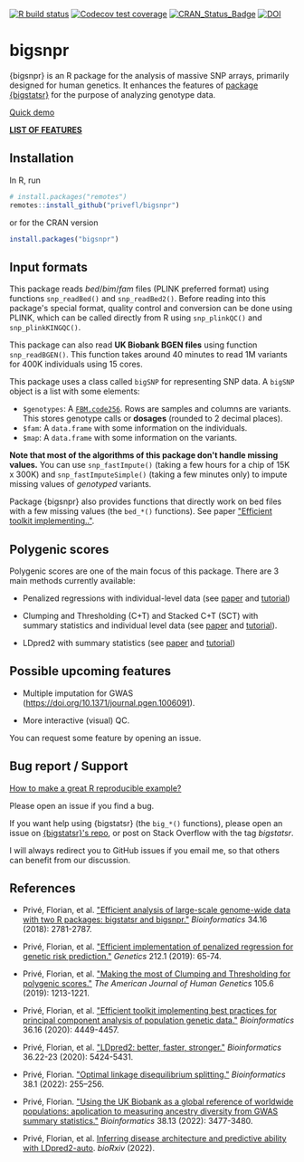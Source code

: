<!-- badges: start -->
[![R build status](https://github.com/privefl/bigsnpr/workflows/R-CMD-check/badge.svg)](https://github.com/privefl/bigsnpr/actions)
[![Codecov test coverage](https://codecov.io/gh/privefl/bigsnpr/branch/master/graph/badge.svg)](https://app.codecov.io/gh/privefl/bigsnpr?branch=master)
[![CRAN_Status_Badge](http://www.r-pkg.org/badges/version/bigsnpr)](https://CRAN.R-project.org/package=bigsnpr)
[![DOI](https://zenodo.org/badge/doi/10.1093/bioinformatics/bty185.svg)](http://dx.doi.org/10.1093/bioinformatics/bty185)
<!-- badges: end -->
 
 
# bigsnpr

{bigsnpr} is an R package for the analysis of massive SNP arrays, primarily designed for human genetics. It enhances the features of [package {bigstatsr}](https://privefl.github.io/bigstatsr/) for the purpose of analyzing genotype data.

[Quick demo](https://privefl.github.io/bigsnpr/articles/demo.html)

[**LIST OF FEATURES**](https://privefl.github.io/bigsnpr/reference/index.html)


## Installation

In R, run

```r
# install.packages("remotes")
remotes::install_github("privefl/bigsnpr")
```

or for the CRAN version

```r
install.packages("bigsnpr")
```


## Input formats

This package reads *bed*/*bim*/*fam* files (PLINK preferred format) using functions `snp_readBed()` and `snp_readBed2()`. Before reading into this package's special format, quality control and conversion can be done using PLINK, which can be called directly from R using `snp_plinkQC()` and `snp_plinkKINGQC()`.

This package can also read **UK Biobank BGEN files** using function `snp_readBGEN()`. This function takes around 40 minutes to read 1M variants for 400K individuals using 15 cores.

This package uses a class called `bigSNP` for representing SNP data. A `bigSNP` object is a list with some elements:

- `$genotypes`: A [`FBM.code256`](https://privefl.github.io/bigstatsr/reference/FBM.code256-class.html). Rows are samples and columns are variants. This stores genotype calls or **dosages** (rounded to 2 decimal places).
- `$fam`: A `data.frame` with some information on the individuals.
- `$map`: A `data.frame` with some information on the variants.

**Note that most of the algorithms of this package don't handle missing values.** You can use `snp_fastImpute()` (taking a few hours for a chip of 15K x 300K) and `snp_fastImputeSimple()` (taking a few minutes only) to impute missing values of *genotyped* variants.

Package {bigsnpr} also provides functions that directly work on bed files with a few missing values (the `bed_*()` functions). See paper ["Efficient toolkit implementing.."](https://doi.org/10.1093/bioinformatics/btaa520).


## Polygenic scores

Polygenic scores are one of the main focus of this package. There are 3 main methods currently available:

- Penalized regressions with individual-level data (see [paper](https://doi.org/10.1534/genetics.119.302019) and [tutorial](https://privefl.github.io/bigstatsr/articles/penalized-regressions.html))

- Clumping and Thresholding (C+T) and Stacked C+T (SCT) with summary statistics and individual level data (see [paper](https://doi.org/10.1016/j.ajhg.2019.11.001) and [tutorial](https://privefl.github.io/bigsnpr/articles/SCT.html)).

- LDpred2 with summary statistics (see [paper](https://doi.org/10.1093/bioinformatics/btaa1029) and [tutorial](https://privefl.github.io/bigsnpr/articles/LDpred2.html))


## Possible upcoming features

- Multiple imputation for GWAS (https://doi.org/10.1371/journal.pgen.1006091).

- More interactive (visual) QC.

You can request some feature by opening an issue.


## Bug report / Support

[How to make a great R reproducible example?](https://stackoverflow.com/q/5963269/6103040)

Please open an issue if you find a bug.

If you want help using {bigstatsr} (the `big_*()` functions), please open an issue on [{bigstatsr}'s repo](https://github.com/privefl/bigstatsr/issues), or post on Stack Overflow with the tag *bigstatsr*.

I will always redirect you to GitHub issues if you email me, so that others can benefit from our discussion.


## References

- Privé, Florian, et al. ["Efficient analysis of large-scale genome-wide data with two R packages: bigstatsr and bigsnpr."](https://doi.org/10.1093/bioinformatics/bty185) *Bioinformatics* 34.16 (2018): 2781-2787.

- Privé, Florian, et al. ["Efficient implementation of penalized regression for genetic risk prediction."](https://doi.org/10.1534/genetics.119.302019) *Genetics* 212.1 (2019): 65-74.

- Privé, Florian, et al. ["Making the most of Clumping and Thresholding for polygenic scores."](https://doi.org/10.1016/j.ajhg.2019.11.001) *The American Journal of Human Genetics* 105.6 (2019): 1213-1221.

- Privé, Florian, et al. ["Efficient toolkit implementing best practices for principal component analysis of population genetic data."](https://doi.org/10.1093/bioinformatics/btaa520) *Bioinformatics* 36.16 (2020): 4449-4457.

- Privé, Florian, et al. ["LDpred2: better, faster, stronger."](https://doi.org/10.1093/bioinformatics/btaa1029) *Bioinformatics* 36.22-23 (2020): 5424-5431.

- Privé, Florian. ["Optimal linkage disequilibrium splitting."](https://doi.org/10.1093/bioinformatics/btab519) *Bioinformatics* 38.1 (2022): 255–256.

- Privé, Florian. ["Using the UK Biobank as a global reference of worldwide populations: application to measuring ancestry diversity from GWAS summary statistics."](https://doi.org/10.1093/bioinformatics/btac348) *Bioinformatics* 38.13 (2022): 3477-3480.

- Privé, Florian, et al. [Inferring disease architecture and predictive ability with LDpred2-auto](https://doi.org/10.1101/2022.10.10.511629). *bioRxiv* (2022).
